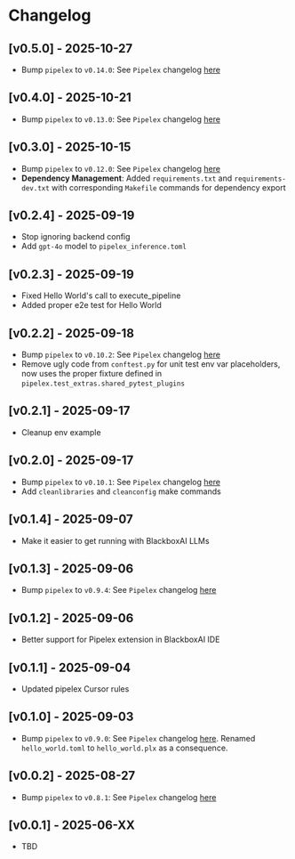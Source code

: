 # Changelog

## [v0.5.0] - 2025-10-27

- Bump `pipelex` to `v0.14.0`: See `Pipelex` changelog [here](https://docs.pipelex.com/changelog/)

## [v0.4.0] - 2025-10-21

- Bump `pipelex` to `v0.13.0`: See `Pipelex` changelog [here](https://docs.pipelex.com/changelog/)

## [v0.3.0] - 2025-10-15

- Bump `pipelex` to `v0.12.0`: See `Pipelex` changelog [here](https://docs.pipelex.com/changelog/)
- **Dependency Management**: Added `requirements.txt` and `requirements-dev.txt` with corresponding `Makefile` commands for dependency export

## [v0.2.4] - 2025-09-19

- Stop ignoring backend config
- Add `gpt-4o` model to `pipelex_inference.toml`

## [v0.2.3] - 2025-09-19

- Fixed Hello World's call to execute_pipeline
- Added proper e2e test for Hello World

## [v0.2.2] - 2025-09-18

- Bump `pipelex` to `v0.10.2`: See `Pipelex` changelog [here](https://docs.pipelex.com/changelog/)
- Remove ugly code from `conftest.py` for unit test env var placeholders, now uses the proper fixture defined in `pipelex.test_extras.shared_pytest_plugins`

## [v0.2.1] - 2025-09-17

- Cleanup env example

## [v0.2.0] - 2025-09-17

- Bump `pipelex` to `v0.10.1`: See `Pipelex` changelog [here](https://docs.pipelex.com/changelog/)
- Add `cleanlibraries` and `cleanconfig` make commands

## [v0.1.4] - 2025-09-07

- Make it easier to get running with BlackboxAI LLMs

## [v0.1.3] - 2025-09-06

- Bump `pipelex` to `v0.9.4`: See `Pipelex` changelog [here](https://docs.pipelex.com/changelog/)

## [v0.1.2] - 2025-09-06

- Better support for Pipelex extension in BlackboxAI IDE

## [v0.1.1] - 2025-09-04

- Updated pipelex Cursor rules

## [v0.1.0] - 2025-09-03

- Bump `pipelex` to `v0.9.0`: See `Pipelex` changelog [here](https://docs.pipelex.com/changelog/). Renamed `hello_world.toml` to `hello_world.plx` as a consequence.

## [v0.0.2] - 2025-08-27

- Bump `pipelex` to `v0.8.1`: See `Pipelex` changelog [here](https://docs.pipelex.com/changelog/)

## [v0.0.1] - 2025-06-XX

- TBD
